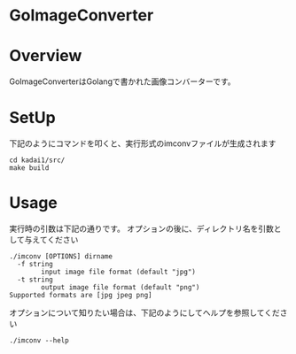GoImageConverter
=====

# Overview

GoImageConverterはGolangで書かれた画像コンバーターです。

# SetUp

下記のようにコマンドを叩くと、実行形式のimconvファイルが生成されます
```
cd kadai1/src/
make build
```

# Usage

実行時の引数は下記の通りです。
オプションの後に、ディレクトリ名を引数として与えてください
```
./imconv [OPTIONS] dirname
  -f string
    	input image file format (default "jpg")
  -t string
    	output image file format (default "png")
Supported formats are [jpg jpeg png]
```

オプションについて知りたい場合は、下記のようにしてヘルプを参照してください
```
./imconv --help
```